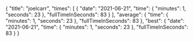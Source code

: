{
  "title": "joelcarr",
  "times": [
    {
      "date": "2021-06-21",
      "time": {
        "minutes": 1,
        "seconds": 23
      },
      "fullTimeInSeconds": 83
    }
  ],
  "average": {
    "time": {
      "minutes": 1,
      "seconds": 23
    },
    "fullTimeInSeconds": 83
  },
  "best": {
    "date": "2021-06-21",
    "time": {
      "minutes": 1,
      "seconds": 23
    },
    "fullTimeInSeconds": 83
  }
}